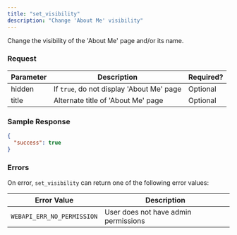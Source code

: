 ```yaml
---
title: "set_visibility"
description: "Change 'About Me' visibility"
---
```


Change the visibility of the 'About Me' page and/or its name.

### Request ###

Parameter|Description|Required?
---------|-----------|---------
hidden|If `true`, do not display 'About Me' page|Optional
title|Alternate title of 'About Me' page|Optional

### Sample Response ###

```json
{
  "success": true
}
```

### Errors ###

On error, `set_visibility` can return one of the following error values:

Error Value|Description
-----------|-----------
`WEBAPI_ERR_NO_PERMISSION`|User does not have admin permissions
